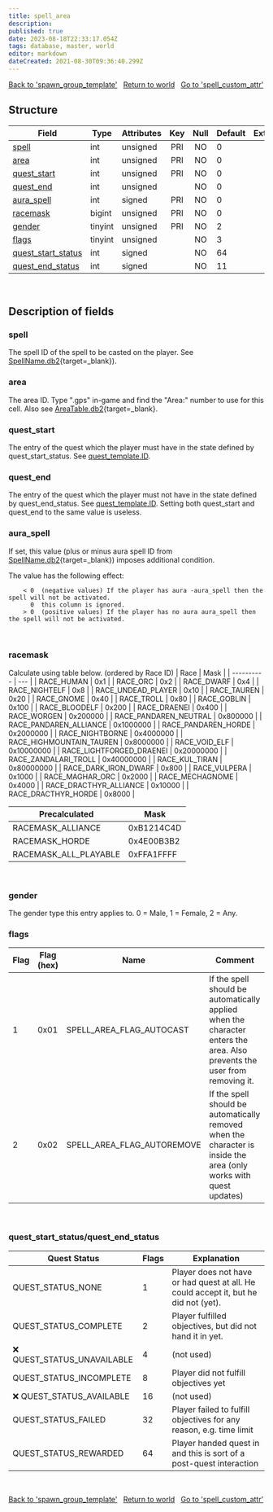 ```yaml
---
title: spell_area
description: 
published: true
date: 2023-08-18T22:33:17.054Z
tags: database, master, world
editor: markdown
dateCreated: 2021-08-30T09:36:40.299Z
---
```


<a href="https://trinitycore.info/en/database/master/world/spawn_group_template" class="mt-5 v-btn v-btn--depressed v-btn--flat v-btn--outlined theme--light v-size--default darkblue--text text--lighten-3"><span class="v-btn__content"><i aria-hidden="true" class="v-icon notranslate v-icon--left mdi mdi-arrow-left theme--light"></i><span>Back to 'spawn_group_template'</span></span></a>&nbsp;&nbsp;&nbsp;<a href="https://trinitycore.info/en/database/master/world/home" class="mt-5 v-btn v-btn--depressed v-btn--flat v-btn--outlined theme--light v-size--default darkblue--text text--lighten-3"><span class="v-btn__content"><i aria-hidden="true" class="v-icon notranslate v-icon--left mdi mdi-home-outline theme--light"></i><span>Return to world</span></span></a>&nbsp;&nbsp;&nbsp;<a href="https://trinitycore.info/en/database/master/world/spell_custom_attr" class="mt-5 v-btn v-btn--depressed v-btn--flat v-btn--outlined theme--light v-size--default darkblue--text text--lighten-3"><span class="v-btn__content"><span>Go to 'spell_custom_attr'</span><i aria-hidden="true" class="v-icon notranslate v-icon--right mdi mdi-arrow-right theme--light"></i></span></a>

## Structure

| Field | Type | Attributes | Key | Null | Default | Extra | Comment |
| --- | --- | --- | :---: | :---: | --- | --- | --- |
| [spell](#spell) | int | unsigned | PRI | NO | 0 |  |  |
| [area](#area) | int | unsigned | PRI | NO | 0 |  |  |
| [quest_start](#quest_start) | int | unsigned | PRI | NO | 0 |  |  |
| [quest_end](#quest_end) | int | unsigned |  | NO | 0 |  |  |
| [aura_spell](#aura_spell) | int | signed | PRI | NO | 0 |  |  |
| [racemask](#racemask) | bigint | unsigned | PRI | NO | 0 |  |  |
| [gender](#gender) | tinyint | unsigned | PRI | NO | 2 |  |  |
| [flags](#flags) | tinyint | unsigned |  | NO | 3 |  |  |
| [quest_start_status](#quest_start_status/quest_end_status) | int | signed |  | NO | 64 |  |  |
| [quest_end_status](#quest_start_status/quest_end_status) | int | signed |  | NO | 11 |  |  |
&nbsp;
## Description of fields

### spell
The spell ID of the spell to be casted on the player. See [SpellName.db2](https://wow.tools/dbc/?dbc=SpellName){target=_blank}).
&nbsp;

### area
The area ID. Type ".gps" in-game and find the "Area:" number to use for this cell. Also see [AreaTable.db2](https://wow.tools/dbc/?dbc=AreaTable){target=_blank}.
&nbsp;

### quest_start
The entry of the quest which the player must have in the state defined by quest_start_status. See [quest_template.ID](/en/database/master/world/quest_template#ID).
&nbsp;

### quest_end
The entry of the quest which the player must not have in the state defined by quest_end_status. See [quest_template.ID](/en/database/master/world/quest_template#ID). Setting both quest_start and quest_end to the same value is useless.
&nbsp;

### aura_spell
If set, this value (plus or minus aura spell ID from [SpellName.db2](https://wow.tools/dbc/?dbc=SpellName){target=_blank}) imposes additional condition.

The value has the following effect:
```
    < 0  (negative values) If the player has aura -aura_spell then the spell will not be activated.
      0  this column is ignored.
    > 0  (positive values) If the player has no aura aura_spell then the spell will not be activated.
```
&nbsp;

### racemask
Calculate using table below. (ordered by Race ID)
| Race | Mask |
| ---------- | --- |
| RACE_HUMAN | 0x1 |
| RACE_ORC | 0x2 |
| RACE_DWARF | 0x4 |
| RACE_NIGHTELF | 0x8 |
| RACE_UNDEAD_PLAYER | 0x10 |
| RACE_TAUREN | 0x20 |
| RACE_GNOME | 0x40 |
| RACE_TROLL | 0x80 |
| RACE_GOBLIN | 0x100 |
| RACE_BLOODELF | 0x200 |
| RACE_DRAENEI | 0x400 |
| RACE_WORGEN | 0x200000 |
| RACE_PANDAREN_NEUTRAL | 0x800000 |
| RACE_PANDAREN_ALLIANCE | 0x1000000 |
| RACE_PANDAREN_HORDE | 0x2000000 |
| RACE_NIGHTBORNE | 0x4000000 |
| RACE_HIGHMOUNTAIN_TAUREN | 0x8000000 |
| RACE_VOID_ELF | 0x10000000 |
| RACE_LIGHTFORGED_DRAENEI | 0x20000000 |
| RACE_ZANDALARI_TROLL | 0x40000000 |
| RACE_KUL_TIRAN | 0x80000000 |
| RACE_DARK_IRON_DWARF | 0x800 |
| RACE_VULPERA | 0x1000 |
| RACE_MAGHAR_ORC | 0x2000 |
| RACE_MECHAGNOME | 0x4000 |
| RACE_DRACTHYR_ALLIANCE | 0x10000 |
| RACE_DRACTHYR_HORDE | 0x8000 |


| Precalculated | Mask |
| -------- | ---- |
| RACEMASK_ALLIANCE | 0xB1214C4D |
| RACEMASK_HORDE | 0x4E00B3B2 |
| RACEMASK_ALL_PLAYABLE | 0xFFA1FFFF |
&nbsp;

### gender
The gender type this entry applies to. 0 = Male, 1 = Female, 2 = Any.
&nbsp;

### flags
| Flag | Flag (hex) | Name | Comment |
| --- | --- | --- | --- |
| 1 | 0x01 | SPELL_AREA_FLAG_AUTOCAST | If the spell should be automatically applied when the character enters the area. Also prevents the user from removing it. |
| 2 | 0x02 | SPELL_AREA_FLAG_AUTOREMOVE | If the spell should be automatically removed when the character is inside the area (only works with quest updates) |
&nbsp;

### quest_start_status/quest_end_status
| Quest Status | Flags | Explanation |
| --- | --- | --- |
| QUEST_STATUS_NONE | 1 | Player does not have or had quest at all. He could accept it, but he did not (yet). |
| QUEST_STATUS_COMPLETE | 2 | Player fulfilled objectives, but did not hand it in yet. |
| :x: QUEST_STATUS_UNAVAILABLE | 4 | (not used) |
| QUEST_STATUS_INCOMPLETE | 8 | Player did not fulfill objectives yet |
| :x: QUEST_STATUS_AVAILABLE | 16 | (not used) |
| QUEST_STATUS_FAILED | 32 | Player failed to fulfill objectives for any reason, e.g. time limit |
| QUEST_STATUS_REWARDED | 64 | Player handed quest in and this is sort of a post-quest interaction |
&nbsp;


<a href="https://trinitycore.info/en/database/master/world/spawn_group_template" class="mt-5 v-btn v-btn--depressed v-btn--flat v-btn--outlined theme--light v-size--default darkblue--text text--lighten-3"><span class="v-btn__content"><i aria-hidden="true" class="v-icon notranslate v-icon--left mdi mdi-arrow-left theme--light"></i><span>Back to 'spawn_group_template'</span></span></a>&nbsp;&nbsp;&nbsp;<a href="https://trinitycore.info/en/database/master/world/home" class="mt-5 v-btn v-btn--depressed v-btn--flat v-btn--outlined theme--light v-size--default darkblue--text text--lighten-3"><span class="v-btn__content"><i aria-hidden="true" class="v-icon notranslate v-icon--left mdi mdi-home-outline theme--light"></i><span>Return to world</span></span></a>&nbsp;&nbsp;&nbsp;<a href="https://trinitycore.info/en/database/master/world/spell_custom_attr" class="mt-5 v-btn v-btn--depressed v-btn--flat v-btn--outlined theme--light v-size--default darkblue--text text--lighten-3"><span class="v-btn__content"><span>Go to 'spell_custom_attr'</span><i aria-hidden="true" class="v-icon notranslate v-icon--right mdi mdi-arrow-right theme--light"></i></span></a>

